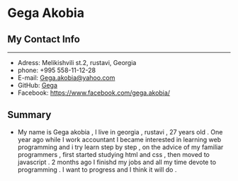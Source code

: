 # Gega Akobia

## My Contact Info

---

- Adress: Melikishvili st.2, rustavi, Georgia
- phone: +995 558-11-12-28
- E-mail: Gega.akobia@yahoo.com
- GitHub:  <a href="https://github.com/gegaakobia">Gega</a>
- Facebook: <https://www.facebook.com/gega.akobia/>


## Summary
- My name is Gega akobia , I live in georgia , rustavi , 27 years old . One year ago while I work accountant  I became interested in learning web programming  and i try learn step by step , on the advice of my familiar programmers , first started studying html and css , then moved to javascript . 2 months ago I finishd my  jobs and all my time devote to programming . I want to progress and I think it will do .